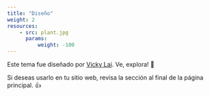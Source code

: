 ```yaml
---
title: "Diseño"
weight: 2
resources:
    - src: plant.jpg
      params:
          weight: -100
---
```

Este tema fue diseñado por [Vicky Lai](https://vickylai.io). Ve, explora! 💪

Si deseas usarlo en tu sitio web, revisa la sección al final de la página principal. 👍

